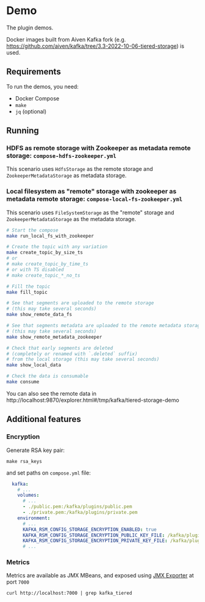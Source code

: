 # Demo

The plugin demos.

Docker images built from Aiven Kafka fork (e.g. https://github.com/aiven/kafka/tree/3.3-2022-10-06-tiered-storage) is used.

## Requirements

To run the demos, you need:
- Docker Compose
- `make`
- `jq` (optional)

## Running

### HDFS as remote storage with Zookeeper as metadata remote storage: `compose-hdfs-zookeeper.yml`

This scenario uses `HdfsStorage` as the remote storage and `ZookeeperMetadataStorage` as metadata storage.

### Local filesystem as "remote" storage with zookeeper as metadata remote storage: `compose-local-fs-zookeeper.yml`

This scenario uses `FileSystemStorage` as the "remote" storage and `ZookeeperMetadataStorage` as the metadata storage.

```bash
# Start the compose
make run_local_fs_with_zookeeper

# Create the topic with any variation
make create_topic_by_size_ts
# or
# make create_topic_by_time_ts
# or with TS disabled
# make create_topic_*_no_ts

# Fill the topic
make fill_topic

# See that segments are uploaded to the remote storage
# (this may take several seconds)
make show_remote_data_fs

# See that segments metadata are uploaded to the remote metadata storage
# (this may take several seconds)
make show_remote_metadata_zookeeper

# Check that early segments are deleted
# (completely or renamed with `.deleted` suffix)
# from the local storage (this may take several seconds)
make show_local_data

# Check the data is consumable
make consume
```

You can also see the remote data in http://localhost:9870/explorer.html#/tmp/kafka/tiered-storage-demo

## Additional features

### Encryption

Generate RSA key pair:

```shell
make rsa_keys
```

and set paths on `compose.yml` file:

```yaml
  kafka:
    # ...
    volumes:
      # ...
      - ./public.pem:/kafka/plugins/public.pem
      - ./private.pem:/kafka/plugins/private.pem
    environment:
      # ...
      KAFKA_RSM_CONFIG_STORAGE_ENCRYPTION_ENABLED: true
      KAFKA_RSM_CONFIG_STORAGE_ENCRYPTION_PUBLIC_KEY_FILE: /kafka/plugins/public.pem
      KAFKA_RSM_CONFIG_STORAGE_ENCRYPTION_PRIVATE_KEY_FILE: /kafka/plugins/private.pem
      # ...
```

### Metrics

Metrics are available as JMX MBeans, and exposed using [JMX Exporter](https://github.com/prometheus/jmx_exporter) at port `7000`

```shell
curl http://localhost:7000 | grep kafka_tiered
```
